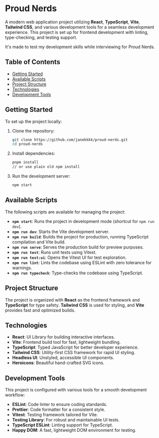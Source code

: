 
# Proud Nerds

A modern web application project utilizing **React**, **TypeScript**, **Vite**, **Tailwind CSS**, and various development tools for a seamless development experience. This project is set up for frontend development with linting, type-checking, and testing support.

It's made to test my development skills while interviewing for Proud Nerds.

## Table of Contents

- [Getting Started](#getting-started)
- [Available Scripts](#available-scripts)
- [Project Structure](#project-structure)
- [Technologies](#technologies)
- [Development Tools](#development-tools)

## Getting Started

To set up the project locally:

1. Clone the repository:
   ```bash
   git clone https://github.com/janekkkk/proud-nerds.git
   cd proud-nerds
   ```

2. Install dependencies:
   ```bash
   pnpm install
   // or use plain old npm install
   ```

3. Run the development server:
   ```bash
   npm start
   ```

## Available Scripts

The following scripts are available for managing the project:

- **`npm start`**: Runs the project in development mode (shortcut for `npm run dev`).
- **`npm run dev`**: Starts the Vite development server.
- **`npm run build`**: Builds the project for production, running TypeScript compilation and Vite build.
- **`npm run serve`**: Serves the production build for preview purposes.
- **`npm run test`**: Runs unit tests using Vitest.
- **`npm run test:ui`**: Opens the Vitest UI for test exploration.
- **`npm run lint`**: Lints the codebase using ESLint with zero tolerance for warnings.
- **`npm run typecheck`**: Type-checks the codebase using TypeScript.

## Project Structure

The project is organized with **React** as the frontend framework and **TypeScript** for type safety. **Tailwind CSS** is used for styling, and **Vite** provides fast and optimized builds.

## Technologies

- **React**: UI Library for building interactive interfaces.
- **Vite**: Frontend build tool for fast, lightweight bundling.
- **TypeScript**: Typed JavaScript for better developer experience.
- **Tailwind CSS**: Utility-first CSS framework for rapid UI styling.
- **Headless UI**: Unstyled, accessible UI components.
- **Heroicons**: Beautiful hand-crafted SVG icons.

## Development Tools

This project is configured with various tools for a smooth development workflow:

- **ESLint**: Code linter to ensure coding standards.
- **Prettier**: Code formatter for a consistent style.
- **Vitest**: Testing framework tailored for Vite.
- **Testing Library**: For robust and maintainable UI tests.
- **TypeScript ESLint**: Linting support for TypeScript.
- **Happy DOM**: A fast, lightweight DOM environment for testing.

